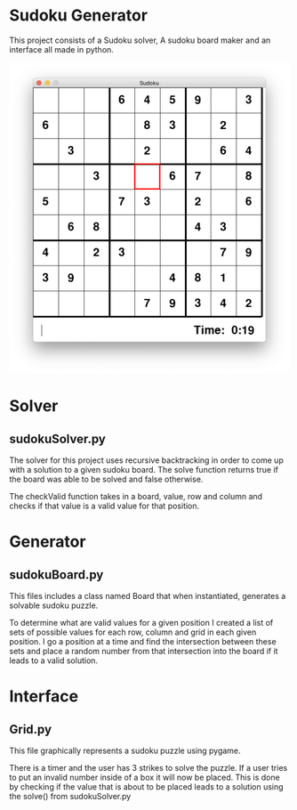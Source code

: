 # Sudoku Generator

This project consists of a Sudoku solver, A sudoku board maker and an interface all made in python.

![](Board.png)

# Solver
## sudokuSolver.py

The solver for this project uses recursive backtracking in order to come up with a solution to a given sudoku board. 
The solve function returns true if the board was able to be solved and false otherwise. 

The checkValid function takes in a board, value, row and column and checks if that value is a valid value for that position.

# Generator
## sudokuBoard.py

This files includes a class named Board that when instantiated, generates a solvable sudoku puzzle.

To determine what are valid values for a given position I created a list of sets of possible values for each row, column and grid in each given position.
I go a position at a time and find the intersection between these sets and place a random number from that intersection into the board if it leads to 
a valid solution.

# Interface
## Grid.py

This file graphically represents a sudoku puzzle using pygame. 

There is a timer and the user has 3 strikes to solve the puzzle. If a user tries to put an invalid number inside of a box it will now be placed. 
This is done by checking if the value that is about to be placed leads to a solution using the solve() from sudokuSolver.py 
